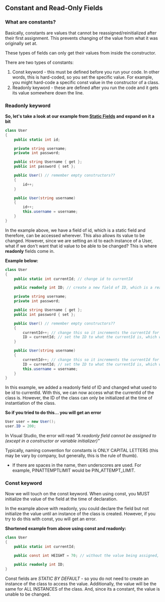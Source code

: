 ## Constant and Read-Only Fields

### What are constants?

Basically, constants are values that cannot be reassigned/reinitialized after their first assignment. This prevents changing of the value from what it was originally set at.

These types of fields can only get their values from inside the constructor.

There are two types of constants:

1. Const keyword - this must be defined before you run your code. In other words, this is hard-coded, so you set the specific value. For example, you might hard-code a specific const value in the constructor of a class.
2. Readonly keyword - these are defined after you run the code and it gets its value somewhere down the line.

### Readonly keyword

**So, let's take a look at our example from [Static Fields](../master/static.fields) and expand on it a bit**

```csharp
class User
{
    public static int id;

    private string username;
    private int password;

    public string Username { get };
    public int password { set };

    public User() // remember empty constructors??
    {
        id++;
    }

    public User(string username)
    {
        id++;
        this.username = username;
    }
}
```

In the example above, we have a field of id, which is a static field and therefore, can be accessed wherever. This also allows its value to be changed. However, since we are setting an id to each instance of a User, what if we don't want that id value to be able to be changed? This is where **readonly** fields come in.

**Example below:**

```csharp
class User
{
    public static int currentId; // change id to currentId

    public readonly int ID; // create a new field of ID, which is a readonly field

    private string username;
    private int password;

    public string Username { get };
    public int password { set };

    public User() // remember empty constructors??
    {
        currentId++; // change this so it increments the currentId for each instance of the class
        ID = currentId; // set the ID to what the currentId is, which will then be incremented.
    }

    public User(string username)
    {
        currentId++; // change this so it increments the currentId for each instance of the class
        ID = currentId; // set the ID to what the currentId is, which will then be incremented.
        this.username = username;
    }
}
```

In this example, we added a readonly field of ID and changed what used to be id to currentId. With this, we can now access what the currentId of the class is. However, the ID of the class can only be initialized at the time of instantiation of the class.

**So if you tried to do this... you will get an error**

```csharp
User user = new User();
user.ID = 200;
```

In Visual Studio, the error will read _"A readonly field cannot be assigned to (except in a constructor or variable initializer)"_

Typically, naming convention for constants is ONLY CAPITAL LETTERS (this may be vary by company, but generally, this is the rule of thumb).

- If there are spaces in the name, then underscores are used. For example, PINATTEMPTLIMIT would be PIN_ATTEMPT_LIMIT.

### Const keyword

Now we will touch on the const keyword.
When using const, you MUST initialize the value of the field at the time of declaration.

In the example above with readonly, you could declare the field but not initialize the value until an instance of the class is created. However, if you try to do this with const, you will get an error.

**Shortened example from above using const and readonly:**

```csharp
class User
{
    public static int currentId;

    public const int HEIGHT = 70; // without the value being assigned, an error will be throw.

    public readonly int ID;
}
```

Const fields are _STATIC BY DEFAULT_ - so you do not need to create an instance of the class to access the value. Additionally, the value will be the same for ALL INSTANCES of the class. And, since its a constant, the value is unable to be changed.
